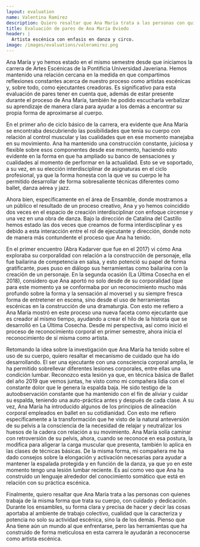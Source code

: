 ```yaml
---
layout: evaluation
name: Valentina Ramírez
description: Quiero resaltar que Ana María trata a las personas con quienes trabaja de la misma forma que trata su cuerpo, con cuidado y dedicación.
title: Evaluación de pares de Ana María Oviedo
header: |
  Artista escénica con enfasis en danza y circo.
image: /images/evaluations/valeramirez.png
---
```

Ana María y yo hemos estado en el mismo semestre desde que iniciamos la carrera de Artes Escénicas de la Pontificia Universidad Javeriana. Hemos mantenido una relación cercana en la medida en que compartimos reflexiones constantes acerca de nuestro proceso como artistas escénicas y, sobre todo, como ejecutantes creadoras. Es significativo para esta evaluación de pares tener en cuenta que, además de estar presente durante el proceso de Ana María, también he podido escucharla verbalizar su aprendizaje de manera clara para ayudar a los demás a encontrar su propia forma de aproximarse al cuerpo.

En el primer año de ciclo básico de la carrera, era evidente que Ana María se encontraba descubriendo las posibilidades que tenía su cuerpo con relación al control muscular y las cualidades que en ese momento manejaba en su movimiento. Ana ha mantenido una construcción constante, juiciosa y flexible sobre esos componentes desde ese momento, haciendo esto evidente en la forma en que ha ampliado su banco de sensaciones y cualidades al momento de performar en la actualidad. Esto se ve soportado, a su vez, en su elección interdisciplinar de asignaturas en el ciclo profesional, ya que la forma honesta con la que ve su cuerpo le ha permitido desarrollar de forma sobresaliente técnicas diferentes como ballet, danza aérea y jazz.

Ahora bien, específicamente en el área de Ensamble, donde mostramos a un público el resultado de un proceso creativo, Ana y yo hemos coincidido dos veces en el espacio de creación interdisciplinar con enfoque circense y una vez en una obra de danza. Bajo la dirección de Catalina del Castillo hemos estado las dos veces que creamos de forma interdisciplinar y es debido a esta interacción entre el rol de ejecutante y dirección, donde noto de manera más contundente el proceso que Ana ha tenido.

En el primer encuentro (Abra Kadarver que fue en el 2017) vi cómo Ana exploraba su corporalidad con relación a la construcción de personaje, ella fue bailarina de competencia en salsa, y esto potenció su papel de forma gratificante, pues puso en diálogo sus herramientas como bailarina con la creación de un personaje. En la segunda ocasión (La Última Cosecha en el 2018), considero que Ana aportó no solo desde de su corporalidad (que para este momento ya se conformaba por un reconocimiento mucho más profundo sobre la forma y la sensación al moverse) y su siempre fresca forma de entretener en escena, sino desde el uso de herramientas escénicas en la construcción de una dramaturgia. Con esto me refiero a Ana María mostró en este proceso una nueva faceta como ejecutante que es creador al mismo tiempo, ayudando a crear el hilo de la historia que se desarrolló en La Última Cosecha. Desde mi perspectiva, así como inició el proceso de reconocimiento corporal en primer semestre, ahora inicia el reconocimiento de sí misma como artista.

Retomando la idea sobre la investigación que Ana María ha tenido sobre el uso de su cuerpo, quiero resaltar el mecanismo de cuidado que ha ido desarrollando. El ser una ejecutante con una consciencia corporal amplia, le ha permitido sobrellevar diferentes lesiones corporales, entre ellas una condición lumbar. Reconozco esta lesión ya que, en técnica básica de Ballet del año 2019 que vemos juntas, he visto como mi compañera lidia con el constante dolor que le genera la espalda baja. He sido testigo de la autoobservación constante que ha mantenido con el fin de aliviar y cuidar su espalda, teniendo una auto-práctica antes y después de cada clase. A su vez, Ana María ha introducido algunos de los principios de alineación corporal empleados en ballet en su cotidianidad. Con esto me refiero específicamente a la transformación que he visto de la natural anteversión de su pelvis a la consciencia de la necesidad de relajar y neutralizar los huesos de la cadera con relación a su movimiento. Ana María solía caminar con retroversión de su pelvis, ahora, cuando se reconoce en esa postura, la modifica para aligerar la carga muscular que presenta, también lo aplica en las clases de técnicas básicas. De la misma forma, mi compañera me ha dado consejos sobre la elongación y activación necesarias para ayudar a mantener la espalada protegida y en función de la danza, ya que yo en este momento tengo una lesión lumbar reciente. Es así como veo que Ana ha construido un lenguaje alrededor del conocimiento somático que está en relación con su práctica escénica.

Finalmente, quiero resaltar que Ana María trata a las personas con quienes trabaja de la misma forma que trata su cuerpo, con cuidado y dedicación. Durante los ensambles, su forma clara y precisa de hacer y decir las cosas aportaba al ambiente de trabajo colectivo, cualidad que la caracteriza y potencia no solo su actividad escénica, sino la de los demás. Pienso que Ana tiene aún un mundo al que enfrentarse, pero las herramientas que ha construido de forma meticulosa en esta carrera le ayudarán a reconocerse como artista escénica.

